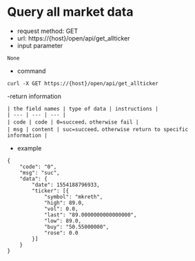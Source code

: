 # Query all market data
- request method: GET
- url: https://{host}/open/api/get_allticker
- input parameter 
```
None
```

- command
```
curl -X GET https://{host}/open/api/get_allticker
```

-return information

    | the field names | type of data | instructions |
    | --- | --- | --- |
    | code | code | 0=succeed，otherwise fail |
    | msg | content | suc=succeed，otherwise return to specific information |
    
- example
```
{
	"code": "0",
	"msg": "suc",
	"data": {
		"date": 1554188796933,
		"ticker": [{
			"symbol": "mkreth",
			"high": 89.0,
			"vol": 0.0,
			"last": "89.0000000000000000",
			"low": 89.0,
			"buy": "50.55000000",
			"rose": 0.0
		}]
	}
}
```
